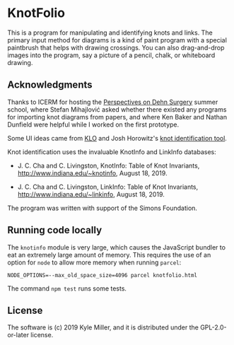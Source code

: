 # KnotFolio

This is a program for manipulating and identifying knots and links.  The primary input method for diagrams is a kind of paint program with a special paintbrush that helps with drawing crossings.  You can also drag-and-drop images into the program, say a picture of a pencil, chalk, or whiteboard drawing.

## Acknowledgments

Thanks to ICERM for hosting the [Perspectives on Dehn Surgery](https://icerm.brown.edu/topical_workshops/tw19-3-pods/) summer school, where Stefan Mihajlović asked whether there existed any programs for importing knot diagrams from papers, and where Ken Baker and Nathan Dunfield were helpful while I worked on the first prototype.

Some UI ideas came from [KLO](http://KLO-Software.net) and Josh Horowitz's [knot identification tool](http://joshuahhh.com/projects/kit/).

Knot identification uses the invaluable KnotInfo and LinkInfo databases:

* J. C. Cha and C. Livingston, KnotInfo: Table of Knot Invariants, http://www.indiana.edu/~knotinfo, August 18, 2019.

* J. C. Cha and C. Livingston, LinkInfo: Table of Knot Invariants, http://www.indiana.edu/~linkinfo, August 18, 2019.

The program was written with support of the Simons Foundation.

## Running code locally

The `knotinfo` module is very large, which causes the JavaScript bundler to eat an extremely large amount of memory.  This requires the use of an option for `node` to allow more memory when running `parcel`:
```
NODE_OPTIONS=--max_old_space_size=4096 parcel knotfolio.html
```

The command `npm test` runs some tests.

## License

The software is (c) 2019 Kyle Miller, and it is distributed under the GPL-2.0-or-later license.
